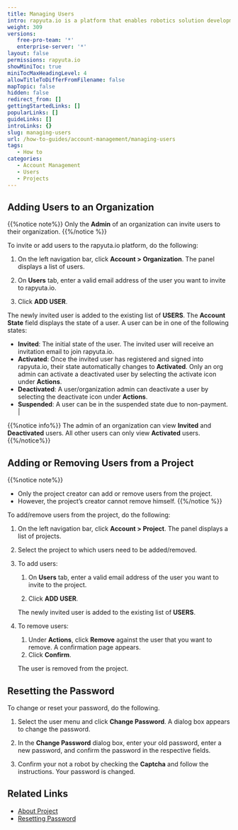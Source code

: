 ```yaml
---
title: Managing Users
intro: rapyuta.io is a platform that enables robotics solution development by providing the necessary software infrastructure and facilitating the interaction between multiple stakeholders who contribute to the solution development.
weight: 309
versions:
   free-pro-team: '*'
   enterprise-server: '*'
layout: false
permissions: rapyuta.io
showMiniToc: true
miniTocMaxHeadingLevel: 4
allowTitleToDifferFromFilename: false
mapTopic: false
hidden: false
redirect_from: []
gettingStartedLinks: []
popularLinks: []
guideLinks: []
introLinks: {}
slug: managing-users
url: /how-to-guides/account-management/managing-users
tags:
   - How to
categories:
   - Account Management
   - Users
   - Projects
---
```


## Adding Users to an Organization

{{%notice note%}}
 Only the  **Admin** of an organization can invite users to their organization.
{{%/notice %}}

To invite or add users to the rapyuta.io platform, do the following:

1. On the left navigation bar, click **Account > Organization**. The panel displays a list of users.

2. On **Users** tab, enter a valid email address of the user you want to invite to rapyuta.io.

3. Click **ADD USER**.

The newly invited user is added to the existing list of **USERS**. The **Account State** field displays the state of a user. A user can be in one of the following states:
* **Invited**: The initial state of the user. The invited user will receive an invitation email to join rapyuta.io.
* **Activated**: Once the invited user has registered and signed into rapyuta.io, their state automatically changes to **Activated**. Only an org admin can activate a deactivated user by selecting the activate icon under **Actions**. 
* **Deactivated**: A user/organization admin can deactivate a user by selecting the deactivate icon under **Actions**.
* **Suspended**: A user can be in the suspended state due to non-payment. |

{{%notice info%}}
 The admin of an organization can view **Invited** and **Deactivated** users. All other users can only view **Activated** users.
{{%/notice%}}

## Adding or Removing Users from a Project

{{%notice note%}}
 - Only the project creator can add or remove users from the project.
 - However, the project’s creator cannot remove himself.
{{%/notice %}}

To add/remove users from the project, do the following:

1. On the left navigation bar, click **Account > Project**. The panel displays a list of projects.

2. Select the project to which users need to be added/removed.

3. To add users:
   
   1. On **Users** tab, enter a valid email address of the user you want to invite to the project.

   2. Click **ADD USER**.

   The newly invited user is added to the existing list of **USERS**.

4. To remove users:

   1. Under **Actions**, click **Remove** against the user that you want to remove. A confirmation page appears.
   2. Click **Confirm**. 
   
   The user is removed from the project.


## Resetting the Password 

To change or reset your password, do the following.

1. Select the user menu and click **Change Password**. 
   A dialog box appears to change the password.

2. In the **Change Password** dialog box, enter your old password, enter a new password, and confirm the password in the respective fields.

3. Confirm your not a robot by checking the **Captcha** and follow the instructions.
   Your password is changed.


## Related Links

* [About Project](/1_understanding-rio/12_core-concepts/#projects)
* [Resetting Password](/how-to-guides/account-management/managing-user-profiles/#editing-profiles)

